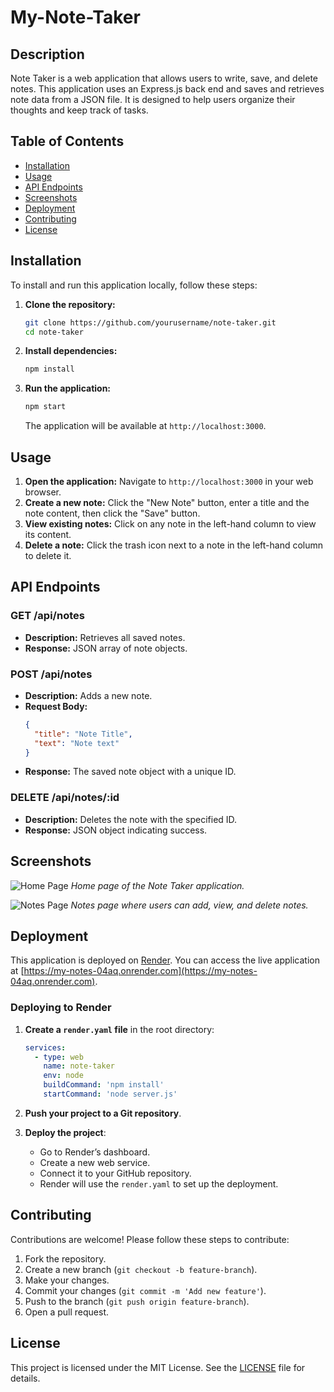 # My-Note-Taker

## Description

Note Taker is a web application that allows users to write, save, and delete notes. This application uses an Express.js back end and saves and retrieves note data from a JSON file. It is designed to help users organize their thoughts and keep track of tasks.

## Table of Contents

- [Installation](#installation)
- [Usage](#usage)
- [API Endpoints](#api-endpoints)
- [Screenshots](#screenshots)
- [Deployment](#deployment)
- [Contributing](#contributing)
- [License](#license)

## Installation

To install and run this application locally, follow these steps:

1. **Clone the repository:**
   ```sh
   git clone https://github.com/yourusername/note-taker.git
   cd note-taker
   ```
2. **Install dependencies:**
   ```sh
   npm install
   ```
3. **Run the application:**
   ```sh
   npm start
   ```
   The application will be available at `http://localhost:3000`.

## Usage

1. **Open the application:** Navigate to `http://localhost:3000` in your web browser.
2. **Create a new note:** Click the "New Note" button, enter a title and the note content, then click the "Save" button.
3. **View existing notes:** Click on any note in the left-hand column to view its content.
4. **Delete a note:** Click the trash icon next to a note in the left-hand column to delete it.

## API Endpoints

### GET /api/notes

- **Description:** Retrieves all saved notes.
- **Response:** JSON array of note objects.

### POST /api/notes

- **Description:** Adds a new note.
- **Request Body:**
  ```json
  {
    "title": "Note Title",
    "text": "Note text"
  }
  ```
- **Response:** The saved note object with a unique ID.

### DELETE /api/notes/:id

- **Description:** Deletes the note with the specified ID.
- **Response:** JSON object indicating success.

## Screenshots

![Home Page](screenshots/home.png)
*Home page of the Note Taker application.*

![Notes Page](screenshots/notes.png)
*Notes page where users can add, view, and delete notes.*

## Deployment

This application is deployed on [Render](https://render.com). You can access the live application at [https://my-notes-04aq.onrender.com](https://my-notes-04aq.onrender.com).

### Deploying to Render

1. **Create a `render.yaml` file** in the root directory:
   ```yaml
   services:
     - type: web
       name: note-taker
       env: node
       buildCommand: 'npm install'
       startCommand: 'node server.js'
   ```

2. **Push your project to a Git repository**.

3. **Deploy the project**:
   - Go to Render’s dashboard.
   - Create a new web service.
   - Connect it to your GitHub repository.
   - Render will use the `render.yaml` to set up the deployment.

## Contributing

Contributions are welcome! Please follow these steps to contribute:

1. Fork the repository.
2. Create a new branch (`git checkout -b feature-branch`).
3. Make your changes.
4. Commit your changes (`git commit -m 'Add new feature'`).
5. Push to the branch (`git push origin feature-branch`).
6. Open a pull request.

## License

This project is licensed under the MIT License. See the [LICENSE](LICENSE) file for details.
```